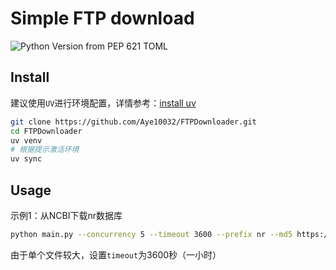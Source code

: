 # Simple FTP download
![Python Version from PEP 621 TOML](https://img.shields.io/python/required-version-toml?tomlFilePath=https%3A%2F%2Fraw.githubusercontent.com%2FAye10032%2FFTPDownloader%2Frefs%2Fheads%2Fmaster%2Fpyproject.toml)


## Install

建议使用`UV`进行环境配置，详情参考：[install uv](https://docs.astral.sh/uv/getting-started/installation/)

```bash
git clone https://github.com/Aye10032/FTPDownloader.git
cd FTPDownloader
uv venv
# 根据提示激活环境
uv sync
```

## Usage

示例1：从NCBI下载nr数据库

```bash
python main.py --concurrency 5 --timeout 3600 --prefix nr --md5 https://ftp.ncbi.nlm.nih.gov/blast/db/ /your_db_path/nr
```

由于单个文件较大，设置`timeout`为3600秒（一小时）